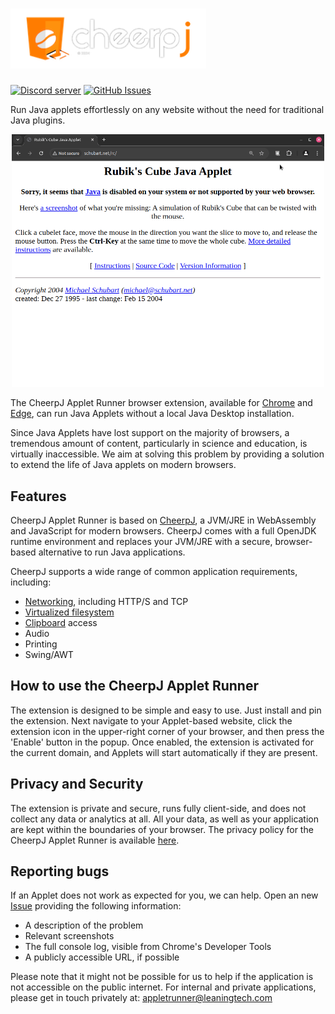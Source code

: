 <h1><img src="assets/AR_logo_300.png" alt="CheerpJ Applet Runner" height="96"></h1>

[![Discord server](https://img.shields.io/discord/988743885121548329?color=%237289DA&logo=discord&logoColor=ffffff)](https://discord.leaningtech.com)
[![GitHub Issues](https://img.shields.io/github/issues/leaningtech/cheerpj-jnlprunner.svg)](https://github.com/leaningtech/cheerpj-applet-runner/issues)

Run Java applets effortlessly on any website without the need for traditional Java plugins.

<p align="center"><img src="assets/cheerpj_applet_demo.gif" width="500"></p>

The CheerpJ Applet Runner browser extension, available for [Chrome](https://chrome.google.com/webstore/detail/cheerpj-applet-runner/bbmolahhldcbngedljfadjlognfaaein) and [Edge](https://microsoftedge.microsoft.com/addons/detail/cheerpj-applet-runner/ebfcpaoldmijengghefpohddmfpndmic), can run Java Applets without a local Java Desktop installation.

Since Java Applets have lost support on the majority of browsers, a tremendous amount of content, particularly in science and education, is virtually inaccessible. We aim at solving this problem by providing a solution to extend the life of Java applets on modern browsers.

## Features
CheerpJ Applet Runner is based on [CheerpJ](https://cheerpj.com), a JVM/JRE in WebAssembly and JavaScript for modern browsers. CheerpJ comes with a full OpenJDK runtime environment and replaces your JVM/JRE with a secure, browser-based alternative to run Java applications. 

CheerpJ supports a wide range of common application requirements, including:

- [Networking], including HTTP/S and TCP
- [Virtualized filesystem]
- [Clipboard] access
- Audio
- Printing
- Swing/AWT

## How to use the CheerpJ Applet Runner

The extension is designed to be simple and easy to use. Just install and pin the extension. Next navigate to your Applet-based website, click the extension icon in the upper-right corner of your browser, and then press the 'Enable' button in the popup. Once enabled, the extension is activated for the current domain, and Applets will start automatically if they are present.

## Privacy and Security

The extension is private and secure, runs fully client-side, and does not collect any data or analytics at all. All your data, as well as your application are kept within the boundaries of your browser. The privacy policy for the CheerpJ Applet Runner is available [here](https://cheerpj.com/privacy-policy-for-cheerpj-applet-runner-browser-extension/).

## Reporting bugs

If an Applet does not work as expected for you, we can help. Open an new [Issue](https://github.com/leaningtech/cheerpj-applet-runner/issues) providing the following information:

* A description of the problem
* Relevant screenshots
* The full console log, visible from Chrome's Developer Tools
* A publicly accessible URL, if possible

Please note that it might not be possible for us to help if the application is not accessible on the public internet. For internal and private applications, please get in touch privately at: appletrunner@leaningtech.com

[Networking]: https://cheerpj.com/docs/guides/Networking
[Virtualized filesystem]: https://cheerpj.com/docs/guides/File-System-support
[Clipboard]: https://cheerpj.com/docs/reference/cheerpjInit#clipboardmode

